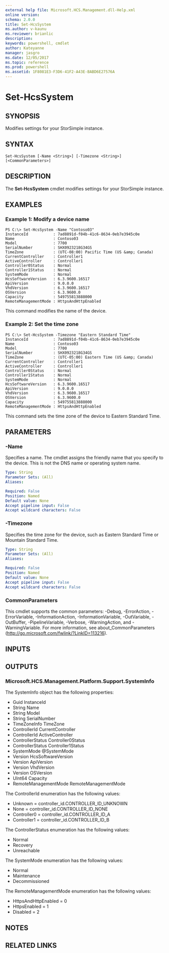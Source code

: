 ```yaml
---
external help file: Microsoft.HCS.Management.dll-Help.xml
online version: 
schema: 2.0.0
title: Set-HcsSystem
ms.author: v-kaunu
ms.reviewer: brianlic
description: 
keywords: powershell, cmdlet
author: Kateyanne
manager: jasgro
ms.date: 12/05/2017
ms.topic: reference
ms.prod: powershell
ms.assetid: 1F8081E3-F3D6-41F2-A43E-BABD6E27576A
---
```


# Set-HcsSystem

## SYNOPSIS
Modifies settings for your StorSimple instance.

## SYNTAX

```
Set-HcsSystem [-Name <String>] [-Timezone <String>] [<CommonParameters>]
```

## DESCRIPTION
The **Set-HcsSystem** cmdlet modifies settings for your StorSimple instance.

## EXAMPLES

### Example 1: Modify a device name
```
PS C:\> Set-HcsSystem -Name "Contoso03"
InstanceId           : 7ad8891d-f04b-41c6-8634-0eb7e3945c0e
Name                 : Contoso03
Model                : 7700
SerialNumber         : SHX0923218G34GS
TimeZone             : (UTC-08:00) Pacific Time (US &amp; Canada)
CurrentController    : Controller1
ActiveController     : Controller1
Controller0Status    : Normal
Controller1Status    : Normal
SystemMode           : Normal
HcsSoftwareVersion   : 6.3.9600.16517
ApiVersion           : 9.0.0.0
VhdVersion           : 6.3.9600.16517
OSVersion            : 6.3.9600.0
Capacity             : 549755813888000
RemoteManagementMode : HttpsAndHttpEnabled
```

This command modifies the name of the device.

### Example 2: Set the time zone
```
PS C:\> Set-HcsSystem -Timezone "Eastern Standard Time"
InstanceId           : 7ad8891d-f04b-41c6-8634-0eb7e3945c0e 
Name                 : Contoso03
Model                : 7700
SerialNumber         : SHX0923218G34GS
TimeZone             : (UTC-05:00) Eastern Time (US &amp; Canada)
CurrentController    : Controller1
ActiveController     : Controller1
Controller0Status    : Normal
Controller1Status    : Normal
SystemMode           : Normal
HcsSoftwareVersion   : 6.3.9600.16517
ApiVersion           : 9.0.0.0
VhdVersion           : 6.3.9600.16517
OSVersion            : 6.3.9600.0
Capacity             : 549755813888000
RemoteManagementMode : HttpsAndHttpEnabled
```

This command sets the time zone of the device to Eastern Standard Time.

## PARAMETERS

### -Name
Specifies a name.
The cmdlet assigns the friendly name that you specify to the device.
This is not the DNS name or operating system name.

```yaml
Type: String
Parameter Sets: (All)
Aliases: 

Required: False
Position: Named
Default value: None
Accept pipeline input: False
Accept wildcard characters: False
```

### -Timezone
Specifies the time zone for the device, such as Eastern Standard Time or Mountain Standard Time.

```yaml
Type: String
Parameter Sets: (All)
Aliases: 

Required: False
Position: Named
Default value: None
Accept pipeline input: False
Accept wildcard characters: False
```

### CommonParameters
This cmdlet supports the common parameters: -Debug, -ErrorAction, -ErrorVariable, -InformationAction, -InformationVariable, -OutVariable, -OutBuffer, -PipelineVariable, -Verbose, -WarningAction, and -WarningVariable. For more information, see about_CommonParameters (http://go.microsoft.com/fwlink/?LinkID=113216).

## INPUTS

## OUTPUTS

### Microsoft.HCS.Management.Platform.Support.SystemInfo
The SystemInfo object has the following properties:

- Guid InstanceId 
- String Name 
- String Model 
- String SerialNumber
- TimeZoneInfo TimeZone 
- ControllerId CurrentController 
- ControllerId ActiveController 
- ControllerStatus Controller0Status 
- ControllerStatus Controller1Status 
- SystemMode @SystemMode 
- Version HcsSoftwareVersion 
- Version ApiVersion 
- Version VhdVersion 
- Version OSVersion 
- UInt64 Capacity 
- RemoteManagementMode RemoteManagementMode

The ControllerId enumeration has the following values:

- Unknown = controller_id.CONTROLLER_ID_UNKNOWN
- None = controller_id.CONTROLLER_ID_NONE
- Controller0 = controller_id.CONTROLLER_ID_A
- Controller1 = controller_id.CONTROLLER_ID_B

The ControllerStatus enumeration has the following values:

- Normal 
- Recovery 
- Unreachable

The SystemMode enumeration has the following values:

- Normal
- Maintenance 
- Decommissioned

The RemoteManagementMode enumeration has the following values:

- HttpsAndHttpEnabled = 0
- HttpsEnabled = 1
- Disabled = 2

## NOTES

## RELATED LINKS


